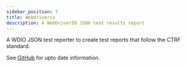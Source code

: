```yaml
---
sidebar_position: 7
title: Webdriverio
description: A WebDriverIO JSON test results report
---
```


A WDIO JSON test reporter to create test reports that follow the CTRF standard.

See [GitHub](https://github.com/ctrf-io/wdio-ctrf-json-reporter) for upto date information.
